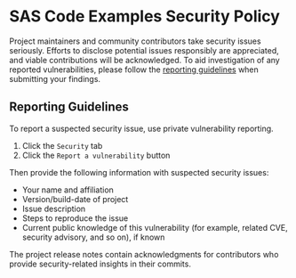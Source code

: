 # SAS Code Examples Security Policy
Project maintainers and community contributors take security issues seriously.
Efforts to disclose potential issues responsibly are appreciated, and viable contributions will be acknowledged. 
To aid investigation of any reported vulnerabilities, please follow the [reporting guidelines](#reporting-guidelines) when submitting your findings.

## Reporting Guidelines
<!-- Project maintainers: Activate GitHub's built-in private reporting:

https://docs.github.com/en/code-security/security-advisories/working-with-repository-security-advisories/configuring-private-vulnerability-reporting-for-a-repository
-->

To report a suspected security issue, use private vulnerability reporting.

1. Click the `Security` tab
1. Click the `Report a vulnerability` button

Then provide the following information with suspected security issues:

* Your name and affiliation
* Version/build-date of project 
* Issue description
* Steps to reproduce the issue
* Current public knowledge of this vulnerability (for example, related CVE, security advisory, and so on), if known

The project release notes contain acknowledgments for contributors
who provide security-related insights in their commits.
